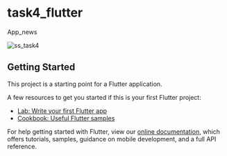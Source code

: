 # task4_flutter
App_news

![ss_task4](https://user-images.githubusercontent.com/67699035/130329029-c0141492-fbd8-4293-ab8b-fa9303516714.png)

## Getting Started

This project is a starting point for a Flutter application.

A few resources to get you started if this is your first Flutter project:

- [Lab: Write your first Flutter app](https://flutter.dev/docs/get-started/codelab)
- [Cookbook: Useful Flutter samples](https://flutter.dev/docs/cookbook)

For help getting started with Flutter, view our
[online documentation](https://flutter.dev/docs), which offers tutorials,
samples, guidance on mobile development, and a full API reference.
